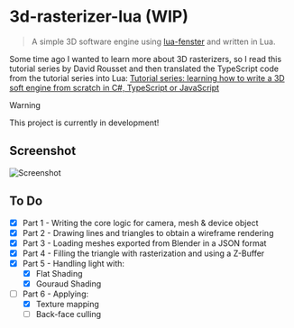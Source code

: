 # 3d-rasterizer-lua (WIP)

> A simple 3D software engine using [lua-fenster](https://github.com/jonasgeiler/lua-fenster) and written in Lua.

Some time ago I wanted to learn more about 3D rasterizers, so I read this tutorial series by David Rousset and then translated the TypeScript code from the tutorial series into Lua:
[Tutorial series: learning how to write a 3D soft engine from scratch in C#, TypeScript or JavaScript](https://www.davrous.com/2013/06/13/tutorial-series-learning-how-to-write-a-3d-soft-engine-from-scratch-in-c-typescript-or-javascript/)

> [!WARNING]
> This project is currently in development!

## Screenshot

![Screenshot](https://github.com/jonasgeiler/3d-rasterizer-lua/assets/10259118/20ba15aa-7e18-4a91-abb3-a485d3b83396)

## To Do

- [X] Part 1 - Writing the core logic for camera, mesh & device object
- [X] Part 2 - Drawing lines and triangles to obtain a wireframe rendering
- [X] Part 3 - Loading meshes exported from Blender in a JSON format
- [X] Part 4 - Filling the triangle with rasterization and using a Z-Buffer
- [X] Part 5 - Handling light with:
  - [X] Flat Shading
  - [X] Gouraud Shading
- [ ] Part 6 - Applying:
  - [X] Texture mapping
  - [ ] Back-face culling
